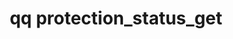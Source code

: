 ---
category: protection
command: protection_status_get
keywords: qq, qq_cli, protection_status_get
optional_options: []
permalink: /qq-cli-command-guide/protection/protection_status_get.html
positional_options: []
sidebar: qq_cli_command_reference_sidebar
summary: This section explains how to use the <code>qq protection_status_get</code>
  command.
synopsis: Get cluster protection status
title: qq protection_status_get
usage: qq protection_status_get [-h]

---
